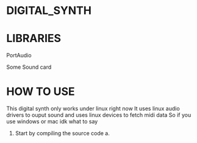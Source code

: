 # DIGITAL_SYNTH

# LIBRARIES

PortAudio

Some Sound card

# HOW TO USE

This digital synth only works under linux right now
It uses linux audio drivers to ouput sound and uses linux devices to fetch midi data
So if you use windows or mac idk what to say

1. Start by compiling the source code
   a.
